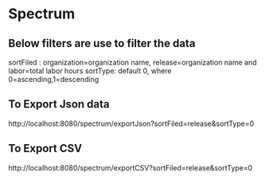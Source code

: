 # Spectrum

Below filters are use to filter the data
-----------------------------------------
sortFiled : organization=organization name, release=organization name and labor=total labor hours
sortType: default 0, where 0=ascending,1=descending

To Export Json data
-----------------------------------------
http://localhost:8080/spectrum/exportJson?sortFiled=release&sortType=0


To Export CSV
-----------------------------------------
http://localhost:8080/spectrum/exportCSV?sortFiled=release&sortType=0
